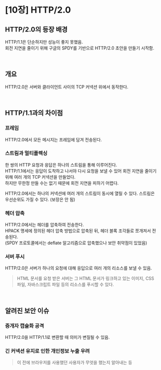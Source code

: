 # [10장] HTTP/2.0

## HTTP/2.0의 등장 배경

HTTP/1.1은 단순하지만 성능이 좋지 못했음.   
회전 지연을 줄이기 위해 구글의 SPDY를 기반으로 HTTP/2.0 초안을 만들기 시작함.

<br/>

## 개요

HTTP/2.0은 서버와 클라이언트 사이의 TCP 커넥션 위에서 동작한다.

<br/>

## HTTP/1.1과의 차이점

### 프레임

HTTP/2.0에서 모든 메시지는 프레임에 담겨 전송된다.

### 스트림과 멀티플렉싱

한 쌍의 HTTP 요청과 응답은 하나의 스트림을 통해 이루어진다.   
HTTP/1.1에서는 응답이 도착하고 나서야 다시 요청을 보낼 수 있어 회전 지연을 줄이기 위해 여러 개의 TCP 커넥션을 만들었다.   
하지만 무한정 만들 수는 없기 때문에 회전 지연을 피하기 어렵다.

HTTP/2.0에서는 하나의 커넥션에 여러 개의 스트림이 동시에 열릴 수 있다.
스트림은 우선순위도 가질 수 있다. (보장은 안 됨)

### 헤더 압축

HTTP/2.0에서는 헤더를 압축하여 전송한다.   
HPACK 명세에 정의된 헤더 압축 방법으로 압축된 뒤, 헤더 블록 조각들로 쪼개져서 전송된다.   
(SPDY 프로토콜에서는 deflate 알고리즘으로 압축했으나 보안 취약점이 있었음)

### 서버 푸시

HTTP/2.0은 서버가 하나의 요청에 대해 응답으로 여러 개의 리소스를 보낼 수 있음.

> HTML 문서를 요청 받은 서버는 그 HTML 문서가 링크하고 있는 이미지, CSS 파일, 자바스크립트 파일 등의 리소스를 푸시할 수 있다.

<br />

## 알려진 보안 이슈

### 중개자 캡슐화 공격

HTTP/2.0을 HTTP/1.1로 변환할 때 의미가 변질될 수 있음.

### 긴 커넥션 유지로 인한 개인정보 누출 우려

> 이 전에 브라우저를 사용했던 사용자가 무엇을 했는지 알아내는 등
